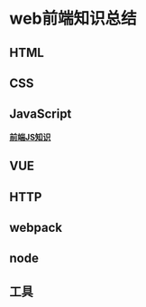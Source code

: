 # web前端知识总结
## HTML
## CSS
## JavaScript
   **[前端JS知识](JS/)**
## VUE
## HTTP
## webpack
## node
## 工具

> 

